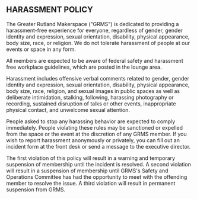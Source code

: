 ## HARASSMENT POLICY

The Greater Rutland Makerspace ("GRMS") is dedicated to providing a harassment-free experience for everyone, regardless of gender, gender identity and expression, sexual orientation, disability, physical appearance, body size, race, or religion. We do not tolerate harassment of people at our events or space in any form.

All members are expected to be aware of federal safety and harassment free workplace guidelines, which are posted in the lounge area.

Harassment includes offensive verbal comments related to gender, gender identity and expression, sexual orientation, disability, physical appearance, body size, race, religion, and sexual images in public spaces as well as deliberate intimidation, stalking, following, harassing photography or recording, sustained disruption of talks or other events, inappropriate physical contact, and unwelcome sexual attention.

People asked to stop any harassing behavior are expected to comply immediately. People violating these rules may be sanctioned or expelled from the space or the event at the discretion of any GRMS member. If you wish to report harassment anonymously or privately, you can fill out an incident form at the front desk or send a message to the executive director.

The first violation of this policy will result in a warning and temporary suspension of membership until the incident is resolved. A second violation will result in a suspension of membership until GRMS's Safety and Operations Committee has had the opportunity to meet with the offending member to resolve the issue. A third violation will result in permanent suspension from GRMS.